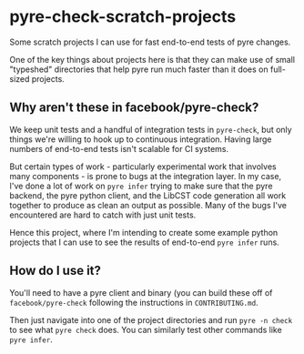# pyre-check-scratch-projects

Some scratch projects I can use for fast end-to-end tests
of pyre changes.

One of the key things about projects here is that they can make
use of small "typeshed" directories that help pyre run much
faster than it does on full-sized projects.

## Why aren't these in facebook/pyre-check?

We keep unit tests and a handful of integration tests in
`pyre-check`, but only things we're willing to hook up to
continuous integration. Having large numbers of end-to-end tests
isn't scalable for CI systems.

But certain types of work - particularly experimental work that
involves many components - is prone to bugs at the integration
layer. In my case, I've done a lot of work on `pyre infer` trying
to make sure that the pyre backend, the pyre python client, and
the LibCST code generation all work together to produce as clean
an output as possible. Many of the bugs I've encountered are hard
to catch with just unit tests.

Hence this project, where I'm intending to create some example
python projects that I can use to see the results of end-to-end
`pyre infer` runs.

## How do I use it?

You'll need to have a pyre client and binary (you can build
these off of `facebook/pyre-check` following the instructions
in `CONTRIBUTING.md`.

Then just navigate into one of the project directories and
run `pyre -n check` to see what `pyre check` does. You can
similarly test other commands like `pyre infer`.

